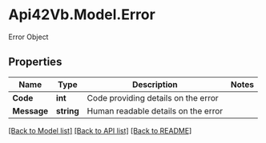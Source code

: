 # Api42Vb.Model.Error
Error Object

## Properties

Name | Type | Description | Notes
------------ | ------------- | ------------- | -------------
**Code** | **int** | Code providing details on the error | 
**Message** | **string** | Human readable details on the error | 

[[Back to Model list]](../README.md#documentation-for-models) [[Back to API list]](../README.md#documentation-for-api-endpoints) [[Back to README]](../README.md)

